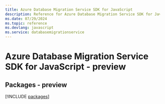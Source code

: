 ```yaml
---
title: Azure Database Migration Service SDK for JavaScript
description: Reference for Azure Database Migration Service SDK for JavaScript
ms.date: 07/29/2024
ms.topic: reference
ms.devlang: javascript
ms.service: databasemigrationservice
---
```

# Azure Database Migration Service SDK for JavaScript - preview
## Packages - preview
[!INCLUDE [packages](database-migration-service-index.md)]